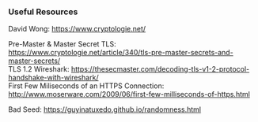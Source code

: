 ### Useful Resources
David Wong: https://www.cryptologie.net/  

Pre-Master & Master Secret TLS: https://www.cryptologie.net/article/340/tls-pre-master-secrets-and-master-secrets/  
TLS 1.2 Wireshark: https://thesecmaster.com/decoding-tls-v1-2-protocol-handshake-with-wireshark/  
First Few Miliseconds of an HTTPS Connection: http://www.moserware.com/2009/06/first-few-milliseconds-of-https.html  

Bad Seed: https://guyinatuxedo.github.io/randomness.html

